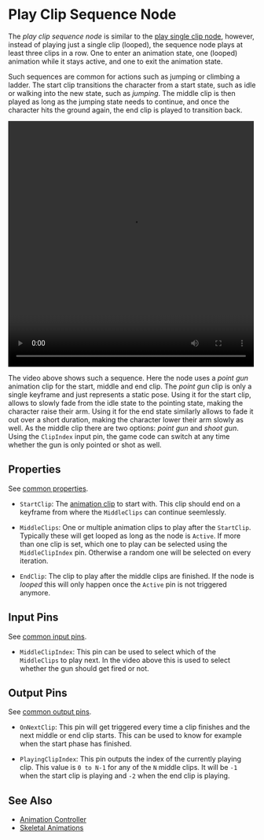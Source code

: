 # Play Clip Sequence Node

The *play clip sequence node* is similar to the [play single clip node](anim-nodes-playclip.md), however, instead of playing just a single clip (looped), the sequence node plays at least three clips in a row. One to enter an animation state, one (looped) animation while it stays active, and one to exit the animation state.

Such sequences are common for actions such as jumping or climbing a ladder. The start clip transitions the character from a start state, such as idle or walking into the new state, such as *jumping*. The middle clip is then played as long as the jumping state needs to continue, and once the character hits the ground again, the end clip is played to transition back.

<video src="../../media/anim-point-shoot.webm" width="500" height="500" autoplay loop></video>

The video above shows such a sequence. Here the node uses a *point gun* animation clip for the start, middle and end clip. The *point gun* clip is only a single keyframe and just represents a static pose. Using it for the start clip, allows to slowly fade from the idle state to the pointing state, making the character raise their arm. Using it for the end state similarly allows to fade it out over a short duration, making the character lower their arm slowly as well. As the middle clip there are two options: *point gun* and *shoot gun*. Using the `ClipIndex` input pin, the game code can switch at any time whether the gun is only pointed or shot as well.

## Properties

See [common properties](anim-nodes-playclip.md#common-properties).

* `StartClip`: The [animation clip](../animation-clip-asset.md) to start with. This clip should end on a keyframe from where the `MiddleClips` can continue seemlessly.

* `MiddleClips`: One or multiple animation clips to play after the `StartClip`. Typically these will get looped as long as the node is `Active`. If more than one clip is set, which one to play can be selected using the `MiddleClipIndex` pin. Otherwise a random one will be selected on every iteration.

* `EndClip`: The clip to play after the middle clips are finished. If the node is *looped* this will only happen once the `Active` pin is not triggered anymore.

## Input Pins

See [common input pins](anim-nodes-playclip.md#common-input-pins).

* `MiddleClipIndex`: This pin can be used to select which of the `MiddleClips` to play next. In the video above this is used to select whether the gun should get fired or not.

## Output Pins

See [common output pins](anim-nodes-playclip.md#common-output-pins).

* `OnNextClip`: This pin will get triggered every time a clip finishes and the next middle or end clip starts. This can be used to know for example when the start phase has finished.
  
* `PlayingClipIndex`: This pin outputs the index of the currently playing clip. This value is `0 to N-1` for any of the `N` middle clips. It will be `-1` when the start clip is playing and `-2` when the end clip is playing.

## See Also


* [Animation Controller](animation-controller-overview.md)
* [Skeletal Animations](../skeletal-animation-overview.md)

